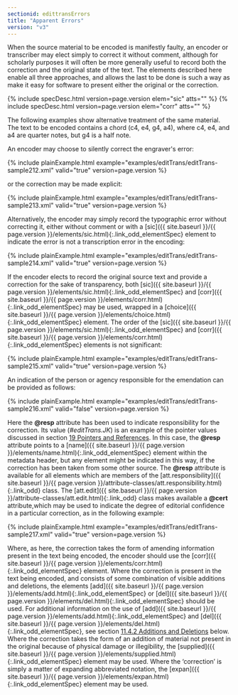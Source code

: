 ```yaml
---
sectionid: edittransErrors
title: "Apparent Errors"
version: "v3"
---
```




When the source material to be encoded is manifestly faulty, an encoder or transcriber
may
elect simply to correct it without comment, although for scholarly purposes it will
often be
more generally useful to record both the correction and the original state of the
text. The
elements described here enable all three approaches, and allows the last to be done
is such a
way as make it easy for software to present either the original or the correction.



{% include specDesc.html version=page.version elem="sic" atts="" %}
{% include specDesc.html version=page.version elem="corr" atts="" %}



The following examples show alternative treatment of the same material. The text to
be
encoded contains a chord (c4, e4, g4, a4), where c4, e4, and a4 are quarter notes,
but g4 is a
half note.

An encoder may choose to silently correct the engraver's error:

{% include plainExample.html example="examples/editTrans/editTrans-sample212.xml" valid="true" version=page.version %}


or the correction may be made explicit:

{% include plainExample.html example="examples/editTrans/editTrans-sample213.xml" valid="true" version=page.version %}


Alternatively, the encoder may simply record the typographic error without correcting
it,
either without comment or with a [sic]({{ site.baseurl }}/{{ page.version }}/elements/sic.html){:.link_odd_elementSpec} element to indicate the error is
not a transcription error in the encoding:

{% include plainExample.html example="examples/editTrans/editTrans-sample214.xml" valid="true" version=page.version %}


If the encoder elects to record the original source text and provide a correction
for the
sake of transparency, both [sic]({{ site.baseurl }}/{{ page.version }}/elements/sic.html){:.link_odd_elementSpec} and [corr]({{ site.baseurl }}/{{ page.version }}/elements/corr.html){:.link_odd_elementSpec} may be
used, wrapped in a [choice]({{ site.baseurl }}/{{ page.version }}/elements/choice.html){:.link_odd_elementSpec} element. The order of the [sic]({{ site.baseurl }}/{{ page.version }}/elements/sic.html){:.link_odd_elementSpec} and [corr]({{ site.baseurl }}/{{ page.version }}/elements/corr.html){:.link_odd_elementSpec} elements is not significant:

{% include plainExample.html example="examples/editTrans/editTrans-sample215.xml" valid="true" version=page.version %}


An indication of the person or agency responsible for the emendation can be provided
as
follows:

{% include plainExample.html example="examples/editTrans/editTrans-sample216.xml" valid="false" version=page.version %}


Here the **@resp** attribute has been used to indicate responsibility for the
correction. Its value (*#editTrans.JK*) is an example of the pointer
values discussed in section <a class="link_ptr" title="Pointers and References" href="{{ site.baseurl }}/{{ page.version }}/guidelines/ptrRef.html">19 Pointers and References</a>. In this case, the **@resp**
attribute points to a [name]({{ site.baseurl }}/{{ page.version }}/elements/name.html){:.link_odd_elementSpec} element within the metadata header, but any
element might be indicated in this way, if the correction has been taken from some
other
source. The **@resp** attribute is available for all elements which are members of the
[att.responsibility]({{ site.baseurl }}/{{ page.version }}/attribute-classes/att.responsibility.html){:.link_odd} class. The [att.edit]({{ site.baseurl }}/{{ page.version }}/attribute-classes/att.edit.html){:.link_odd} class makes available a **@cert** attribute,which may be used to
indicate the degree of editorial confidence in a particular correction, as in the
following
example:

{% include plainExample.html example="examples/editTrans/editTrans-sample217.xml" valid="true" version=page.version %}


Where, as here, the correction takes the form of amending information present in the
text
being encoded, the encoder should use the [corr]({{ site.baseurl }}/{{ page.version }}/elements/corr.html){:.link_odd_elementSpec} element. Where the
correction is present in the text being encoded, and consists of some combination
of visible
additions and deletions, the elements [add]({{ site.baseurl }}/{{ page.version }}/elements/add.html){:.link_odd_elementSpec} or [del]({{ site.baseurl }}/{{ page.version }}/elements/del.html){:.link_odd_elementSpec}
should be used. For additional information on the use of [add]({{ site.baseurl }}/{{ page.version }}/elements/add.html){:.link_odd_elementSpec} and [del]({{ site.baseurl }}/{{ page.version }}/elements/del.html){:.link_odd_elementSpec}, see section 
<a class="link_ptr" title="Additions and Deletions" href="{{ site.baseurl }}/{{ page.version }}/guidelines/editTrans.html#edittransAddDel">11.4.2 Additions and Deletions</a> below. Where the
correction takes the form of an addition of material not present in the original because
of
physical damage or illegibility, the [supplied]({{ site.baseurl }}/{{ page.version }}/elements/supplied.html){:.link_odd_elementSpec} element may be used. Where
the ‘correction’ is simply a matter of expanding abbreviated notation, the
[expan]({{ site.baseurl }}/{{ page.version }}/elements/expan.html){:.link_odd_elementSpec} element may be used.

